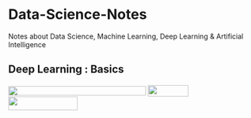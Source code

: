 # Data-Science-Notes
Notes about Data Science, Machine Learning, Deep Learning &amp; Artificial Intelligence

## Deep Learning : Basics

<img src="/tex/cd1af465673070924712e29f44de258a.svg?invert_in_darkmode&sanitize=true" align=middle width=278.18037224999995pt height=19.1781018pt/>

<img src="/tex/dcefb399da445788575064c2a9e0122d.svg?invert_in_darkmode&sanitize=true" align=middle width=82.2143553pt height=22.831056599999986pt/>

<img src="/tex/cfd62da304620747cc7fc256382a4f6c.svg?invert_in_darkmode&sanitize=true" align=middle width=140.4166434pt height=27.77565449999998pt/>
